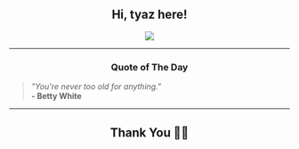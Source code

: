 <h2 align="center"> Hi, tyaz here!</h2>

<p align="center">
<a href="https://github.com/tyazx" alt="github streak"><img src="https://dvst-streak.herokuapp.com/?user=tyazx&theme=tokyonight&fire=DD472C"></a>
</p>

<hr>
<h3 align="center">Quote of The Day</h3>
<p align="center">
<blockquote>
<i>"You're never too old for anything."</i>
<br>
<b>- Betty White</b>
</blockquote>
</p>


<hr>
<h2 align="center">Thank You 🙏🏼</h2>
